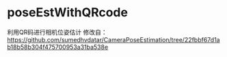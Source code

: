 # poseEstWithQRcode
利用QR码进行相机位姿估计
修改自：https://github.com/sumedhvdatar/CameraPoseEstimation/tree/22fbbf67d1ab18b58b304f475700953a31ba538e
